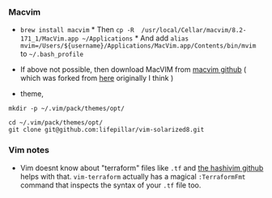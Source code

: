###  Macvim
  *  `brew install macvim`
    * Then `cp -R  /usr/local/Cellar/macvim/8.2-171_1/MacVim.app ~/Applications`
    * And add `alias mvim=/Users/${username}/Applications/MacVim.app/Contents/bin/mvim` to `~/.bash_profile`


  * If above not possible, then download MacVIM from [macvim github](https://github.com/macvim-dev/macvim/releases) ( which was forked from [here](https://github.com/b4winckler/macvim) originally I think ) 

  * theme, 
  
  ```
  mkdir -p ~/.vim/pack/themes/opt/

  cd ~/.vim/pack/themes/opt/
  git clone git@github.com:lifepillar/vim-solarized8.git

  ```


### Vim notes
* Vim doesnt know about "terraform" files like `.tf` and [the hashivim github](https://github.com/hashivim/vim-terraform) helps with that. `vim-terraform` actually has a magical `:TerraformFmt` command that inspects the syntax of your `.tf` file too.
